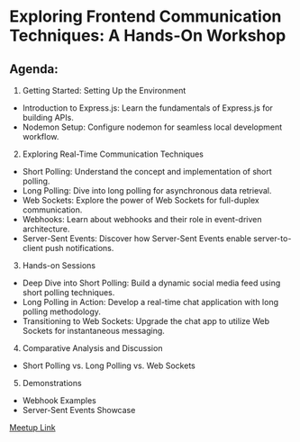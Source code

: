 # Exploring Frontend Communication Techniques: A Hands-On Workshop

## Agenda:

1. Getting Started: Setting Up the Environment

- Introduction to Express.js: Learn the fundamentals of Express.js for building APIs.
- Nodemon Setup: Configure nodemon for seamless local development workflow.

2. Exploring Real-Time Communication Techniques

- Short Polling: Understand the concept and implementation of short polling.
- Long Polling: Dive into long polling for asynchronous data retrieval.
- Web Sockets: Explore the power of Web Sockets for full-duplex communication.
- Webhooks: Learn about webhooks and their role in event-driven architecture.
- Server-Sent Events: Discover how Server-Sent Events enable server-to-client push notifications.

3. Hands-on Sessions

- Deep Dive into Short Polling: Build a dynamic social media feed using short polling techniques.
- Long Polling in Action: Develop a real-time chat application with long polling methodology.
- Transitioning to Web Sockets: Upgrade the chat app to utilize Web Sockets for instantaneous messaging.

4. Comparative Analysis and Discussion

- Short Polling vs. Long Polling vs. Web Sockets

5. Demonstrations

- Webhook Examples
- Server-Sent Events Showcase

[Meetup Link](https://www.meetup.com/jslovers-bengaluru/events/299434977/)
